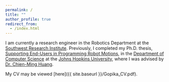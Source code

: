 ```yaml
---
permalink: /
title: ""
author_profile: true
redirect_from:
  - /index.html
---
```

I am currently a research engineer in the Robotics Department at the <a href="https://robotics.swri.org/">Southwest Research Institute</a>. Previously, I completed my Ph.D. thesis, <a href ="[https://www.cs.jhu.edu/](https://jscholarship.library.jhu.edu/handle/1774.2/69511)">Supporting End-Users in Programming Robot Motions</a>, in the <a href ="https://www.cs.jhu.edu/">Department of Computer Science</a> at the <a href="https://www.jhu.edu/">Johns Hopkins University</a>, where I was advised by <a href ="https://www.cs.jhu.edu/~cmhuang/">Dr. Chien-Ming Huang</a>. 

My CV may be viewed  [here]({{ site.baseurl }}/Gopika_CV.pdf).
